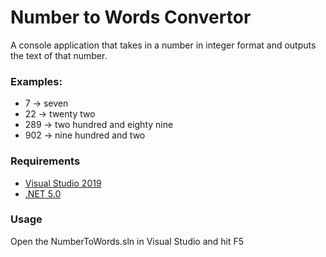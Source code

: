 # Number to Words Convertor
A console application that takes in a number in integer format and outputs the text of that number.  
### Examples:
- 7 → seven
- 22 → twenty two
- 289 → two hundred and eighty nine
- 902 → nine hundred and two

### Requirements
- [Visual Studio 2019](https://visualstudio.microsoft.com/downloads)
- [.NET 5.0](https://dotnet.microsoft.com/download/dotnet/5.0)

### Usage
Open the NumberToWords.sln in Visual Studio and hit F5




